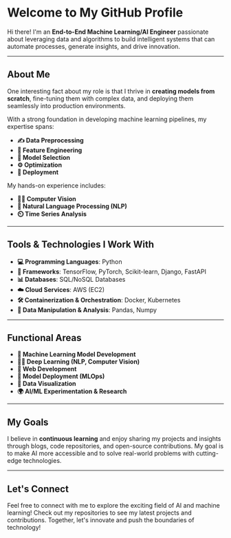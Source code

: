 # Welcome to My GitHub Profile

Hi there! I'm an **End-to-End Machine Learning/AI Engineer** passionate about leveraging data and algorithms to build intelligent systems that can automate processes, generate insights, and drive innovation.

---

## About Me

One interesting fact about my role is that I thrive in **creating models from scratch**, fine-tuning them with complex data, and deploying them seamlessly into production environments. 

With a strong foundation in developing machine learning pipelines, my expertise spans:
- **✍️ Data Preprocessing**
- **🔧 Feature Engineering**
- **🎨 Model Selection**
- **⚙️ Optimization**
- **🚀 Deployment**

My hands-on experience includes:
- **👨‍💻 Computer Vision**
- **🔬 Natural Language Processing (NLP)**
- **⏲️ Time Series Analysis**

---

## Tools & Technologies I Work With

- **💻 Programming Languages**: Python
- **🔧 Frameworks**: TensorFlow, PyTorch, Scikit-learn, Django, FastAPI
- **📊 Databases**: SQL/NoSQL Databases
- **☁️ Cloud Services**: AWS (EC2)
- **🛠️ Containerization & Orchestration**: Docker, Kubernetes
- **🧮 Data Manipulation & Analysis**: Pandas, Numpy

---

## Functional Areas

- **🔢 Machine Learning Model Development**
- **🕵️‍♂️ Deep Learning (NLP, Computer Vision)**
- **🛒 Web Development**
- **🚪 Model Deployment (MLOps)**
- **🎨 Data Visualization**
- **🌍 AI/ML Experimentation & Research**

---

## My Goals

I believe in **continuous learning** and enjoy sharing my projects and insights through blogs, code repositories, and open-source contributions. My goal is to make AI more accessible and to solve real-world problems with cutting-edge technologies.

---

## Let's Connect

Feel free to connect with me to explore the exciting field of AI and machine learning! Check out my repositories to see my latest projects and contributions. Together, let's innovate and push the boundaries of technology!
